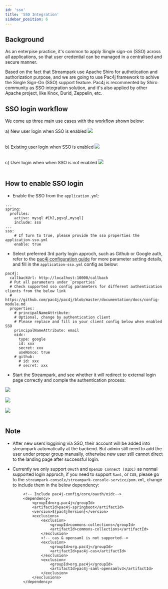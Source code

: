 ```yaml
---
id: 'sso'
title: 'SSO Integration'
sidebar_position: 6
---
```


## Background
As an enterpise practice, it's common to apply Single sign-on (SSO) across all applications, so that user credential can be managed in a centralised and secure manner.

Based on the fact that Streampark use Apache Shiro for authetication and authorization purpose, and we are going to use Pac4j framework to achive the Single Sign-On (SSO) support feature. Pac4j is recommented by Shiro community as SSO integration solution, and it's also applied by other Apache project, like Knox, Durid, Zeppelin, etc.

## SSO login workflow
We come up three main use cases with the workflow shown below:

a) New user login when SSO is enabled
<img src="/doc/image/sso/new-user-login-process.png"/><br></br>

b) Existing user login when SSO is enabled
<img src="/doc/image/sso/existing-user-login-process.png"/><br></br>

c) User login when when SSO is not enabled
<img src="/doc/image/sso/user-login-sso-not-enabled.png"/><br></br>

## How to enable SSO login
- Enable the SSO from the `application.yml`:
```
...
spring:
  profiles:
    active: mysql #[h2,pgsql,mysql]
    include: sso
...
sso:
    # If turn to true, please provide the sso properties the application-sso.yml
    enable: true
```

- Select preferred 3rd party login approch, such as Github or Google auth, refer to the [pac4j configuration guide](https://github.com/pac4j/pac4j/blob/master/documentation/docs/config-module.md) for more parameter setting details, and fill in the `application-sso.yml` config as below: 
```
pac4j:
  callbackUrl: http://localhost:10000/callback
  # Put all parameters under `properties`
  # Check supported sso config parameters for different authentication clients from the below link
  # https://github.com/pac4j/pac4j/blob/master/documentation/docs/config-module.md
  properties:
    # principalNameAttribute:
    # Optional, change by authentication client
    # Please replace and fill in your client config below when enabled SSO
    principalNameAttribute: email
    oidc:
      type: google
      id: xxx
      secret: xxx
      useNonce: true
    # github:
      # id: xxx
      # secret: xxx
```

- Start the Streampark, and see whether it will redirect to external login page correctly and comple the authentication process:

<img src="/doc/image/sso/github-login.png"/><br></br>
<img src="/doc/image/sso/google-login.png"/><br></br>
<img src="/doc/image/sso/login-success-redirect.png"/><br></br>

## Note
- After new users loggining via SSO, their account will be added into streampark automatically at the backend. But admin still need to add the user under proper group manually, otherwise new user still cannot direct to the landing page after successful login.

- Currently we only support `OAuth` and `OpenID Connect (OIDC)` as normal supported login approch, if you need to support `Saml`, or `CAS`, please go to the `streampark-console/streampark-console-service/pom.xml`, change to include them in the below dependency:
```
        <!-- Include pac4j-config/core/oauth/oidc-->
        <dependency>
            <groupId>org.pac4j</groupId>
            <artifactId>pac4j-springboot</artifactId>
            <version>${pac4jVersion}</version>
            <exclusions>
                <exclusion>
                    <groupId>commons-collections</groupId>
                    <artifactId>commons-collections</artifactId>
                </exclusion>
                <!-- cas & opensaml is not supported-->
                <exclusion>
                    <groupId>org.pac4j</groupId>
                    <artifactId>pac4j-cas</artifactId>
                </exclusion>
                <exclusion>
                    <groupId>org.pac4j</groupId>
                    <artifactId>pac4j-saml-opensamlv3</artifactId>
                </exclusion>
            </exclusions>
        </dependency>
```
